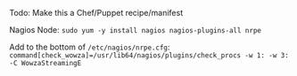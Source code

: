 Todo: Make this a Chef/Puppet recipe/manifest

Nagios Node:
`sudo yum -y install nagios nagios-plugins-all nrpe`

Add to the bottom of `/etc/nagios/nrpe.cfg`:
`command[check_wowza]=/usr/lib64/nagios/plugins/check_procs -w 1: -w 3: -C WowzaStreamingE`
